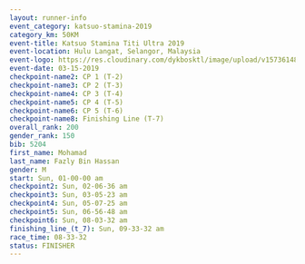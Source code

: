 ```yaml
---
layout: runner-info 
event_category: katsuo-stamina-2019 
category_km: 50KM 
event-title: Katsuo Stamina Titi Ultra 2019 
event-location: Hulu Langat, Selangor, Malaysia 
event-logo: https://res.cloudinary.com/dykbosktl/image/upload/v1573614825/Logo/Logo_p7ft6n.png
event-date: 03-15-2019 
checkpoint-name2: CP 1 (T-2) 
checkpoint-name3: CP 2 (T-3) 
checkpoint-name4: CP 3 (T-4) 
checkpoint-name5: CP 4 (T-5) 
checkpoint-name6: CP 5 (T-6) 
checkpoint-name8: Finishing Line (T-7) 
overall_rank: 200
gender_rank: 150
bib: 5204
first_name: Mohamad
last_name: Fazly Bin Hassan
gender: M
start: Sun, 01-00-00 am
checkpoint2: Sun, 02-06-36 am
checkpoint3: Sun, 03-05-23 am
checkpoint4: Sun, 05-07-25 am
checkpoint5: Sun, 06-56-48 am
checkpoint6: Sun, 08-03-32 am
finishing_line_(t_7): Sun, 09-33-32 am
race_time: 08-33-32
status: FINISHER
---
```

